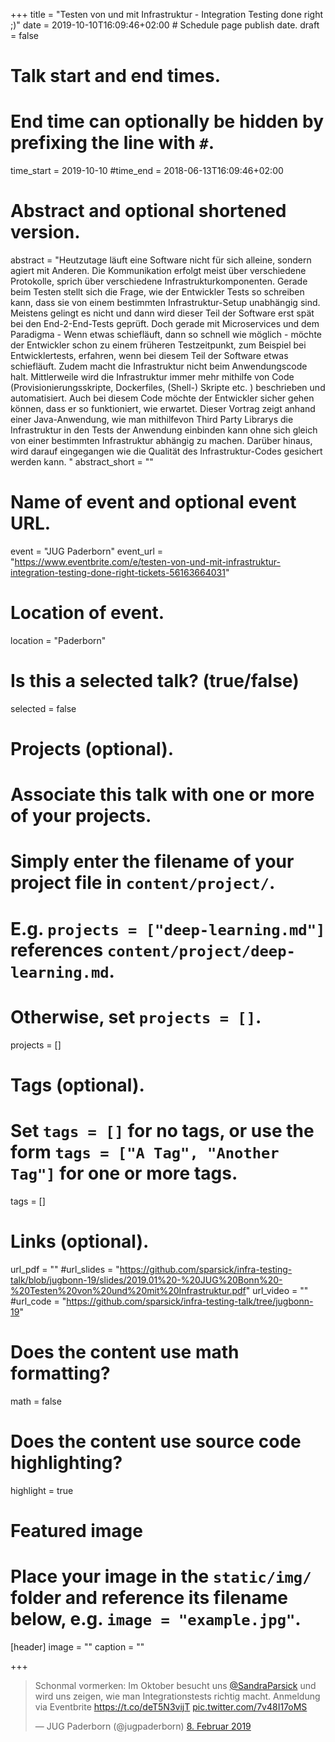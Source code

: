 +++
title = "Testen von und mit Infrastruktur - Integration Testing done right ;)"
date = 2019-10-10T16:09:46+02:00  # Schedule page publish date.
draft = false

# Talk start and end times.
#   End time can optionally be hidden by prefixing the line with `#`.
time_start = 2019-10-10
#time_end = 2018-06-13T16:09:46+02:00

# Abstract and optional shortened version.
abstract = "Heutzutage läuft eine Software nicht für sich alleine, sondern agiert mit Anderen. Die Kommunikation erfolgt meist über verschiedene Protokolle, sprich über verschiedene Infrastrukturkomponenten. Gerade beim Testen stellt sich die Frage, wie der Entwickler Tests so schreiben kann, dass sie von einem bestimmten Infrastruktur-Setup unabhängig sind. Meistens gelingt es nicht und dann wird dieser Teil der Software erst spät bei den End-2-End-Tests geprüft. Doch gerade mit Microservices und dem Paradigma - Wenn etwas schiefläuft, dann so schnell wie möglich - möchte der Entwickler schon zu einem früheren Testzeitpunkt, zum Beispiel bei Entwicklertests, erfahren, wenn bei diesem Teil der Software etwas schiefläuft. Zudem macht die Infrastruktur nicht beim Anwendungscode halt. Mittlerweile wird die Infrastruktur immer mehr mithilfe von Code (Provisionierungsskripte, Dockerfiles, (Shell-) Skripte etc. ) beschrieben und automatisiert. Auch bei diesem Code möchte der Entwickler sicher gehen können, dass er so funktioniert, wie erwartet. Dieser Vortrag zeigt anhand einer Java-Anwendung, wie man mithilfevon Third Party Librarys die Infrastruktur in den Tests der Anwendung einbinden kann ohne sich gleich von einer bestimmten Infrastruktur abhängig zu machen. Darüber hinaus, wird darauf eingegangen wie die Qualität des Infrastruktur-Codes gesichert werden kann. "
abstract_short = ""

# Name of event and optional event URL.
event = "JUG Paderborn"
event_url = "https://www.eventbrite.com/e/testen-von-und-mit-infrastruktur-integration-testing-done-right-tickets-56163664031"

# Location of event.
location = "Paderborn"

# Is this a selected talk? (true/false)
selected = false

# Projects (optional).
#   Associate this talk with one or more of your projects.
#   Simply enter the filename of your project file in `content/project/`.
#   E.g. `projects = ["deep-learning.md"]` references `content/project/deep-learning.md`.
#   Otherwise, set `projects = []`.
projects = []

# Tags (optional).
#   Set `tags = []` for no tags, or use the form `tags = ["A Tag", "Another Tag"]` for one or more tags.
tags = []

# Links (optional).
url_pdf = ""
#url_slides = "https://github.com/sparsick/infra-testing-talk/blob/jugbonn-19/slides/2019.01%20-%20JUG%20Bonn%20-%20Testen%20von%20und%20mit%20Infrastruktur.pdf"
url_video = ""
#url_code = "https://github.com/sparsick/infra-testing-talk/tree/jugbonn-19"

# Does the content use math formatting?
math = false

# Does the content use source code highlighting?
highlight = true

# Featured image
# Place your image in the `static/img/` folder and reference its filename below, e.g. `image = "example.jpg"`.
[header]
image = ""
caption = ""

+++

<blockquote class="twitter-tweet" data-lang="de"><p lang="de" dir="ltr">Schonmal vormerken: Im Oktober besucht uns <a href="https://twitter.com/SandraParsick?ref_src=twsrc%5Etfw">@SandraParsick</a> und wird uns zeigen, wie man Integrationstests richtig macht. Anmeldung via Eventbrite <a href="https://t.co/deT5N3vijT">https://t.co/deT5N3vijT</a> <a href="https://t.co/7v48I17oMS">pic.twitter.com/7v48I17oMS</a></p>&mdash; JUG Paderborn (@jugpaderborn) <a href="https://twitter.com/jugpaderborn/status/1093757677476417537?ref_src=twsrc%5Etfw">8. Februar 2019</a></blockquote>
<script async src="https://platform.twitter.com/widgets.js" charset="utf-8"></script>
